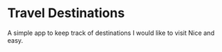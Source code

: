 # Travel Destinations

A simple app to keep track of destinations I would like to visit 
Nice and easy.
